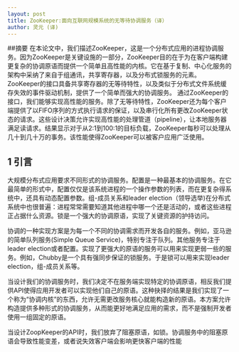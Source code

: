 ```yaml
---
layout: post
title: ZooKeeper:面向互联网规模系统的无等待协调服务（译）
author: 灵元 (译)
---
```

##摘要
	    在本论文中，我们描述ZooKeeper，这是一个分布式应用的进程协调服务。因为ZooKeeper是关键设施的一部分，ZooKeeper目的在于为在客户端构建更复杂的协调原语而提供一个简单且高性能的内核。它在基于复制、中心化服务的架构中采纳了来自于组通讯，共享寄存器，以及分布式锁服务的元素。ZooKeeper的接口具备共享寄存器的无等待特性，以及类似于分布式文件系统缓存失效的事件驱动机制，提供了一个简单而强大的协调服务。
	    通过ZooKeeper的接口，我们能够实现高性能的服务。除了无等待特性，ZooKeeper还为每个客户端提供了以FIFO序列的方式执行请求的保证，以及串行化所有更改ZooKeeper状态的请求。这些设计决策允许实现高性能的处理管道（pipeline），让本地服务器满足读请求。结果显示对于从2:1到100:1的目标负载，ZooKeeper每秒可以处理从几十到几十万的事务。该性能使得ZooKeeper可以被客户应用广泛使用。


## 1 引言
大规模分布式应用要求不同形式的协调服务。配置是一种最基本的协调服务。在它最简单的形式中，配置仅仅是该系统进程的一个操作参数的列表，而在更复杂得系统中，还具有动态配置参数。组-成员关系和leader election（领导选举)在分布式系统中也很普遍：进程常常需要知道其他进程中哪一个还是活动的，或者这些进程正占据什么资源。锁是一个强大的协调原语，实现了关键资源的护持访问。

协调的一种实现方案是为每一个不同的协调需求而开发各自的服务。例如，亚马逊的简单队列服务(Simple Queue Service)，特别专注于队列。其他服务专注于leader election或者配置。实现了更强大的原语的服务可以用来实现更弱一些的服务。例如，Chubby是一个具有强同步保证的锁服务。于是锁可以用来实现leader election，组-成员关系等。

当设计我们的协调服务时，我们决定不在服务端实现特定的协调原语，相反我们提供API使得应用开发者可以实现他们自己的原语。这种抉择的结果是我们实现了一个称为“协调内核”的东西，允许无需更改服务核心就能构造新的原语。本方案允许构造提供多种形式的协调服务，从而能更好地满足应用的需求，而不是强制开发者使用一组固定的原语。

当设计ZoopKeeper的API时，我们放弃了阻塞原语，如锁。协调服务中的阻塞原语会导致性能变差，或者说失效客户端会影响更快客户端的性能